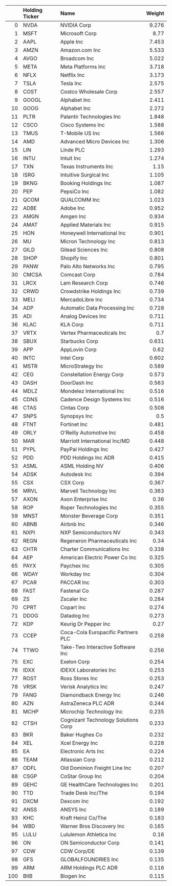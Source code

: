 |     | Holding Ticker   | Name                                |   Weight |
|----:|:-----------------|:------------------------------------|---------:|
|   0 | NVDA             | NVIDIA Corp                         |    9.276 |
|   1 | MSFT             | Microsoft Corp                      |    8.77  |
|   2 | AAPL             | Apple Inc                           |    7.453 |
|   3 | AMZN             | Amazon.com Inc                      |    5.533 |
|   4 | AVGO             | Broadcom Inc                        |    5.022 |
|   5 | META             | Meta Platforms Inc                  |    3.718 |
|   6 | NFLX             | Netflix Inc                         |    3.173 |
|   7 | TSLA             | Tesla Inc                           |    2.575 |
|   8 | COST             | Costco Wholesale Corp               |    2.557 |
|   9 | GOOGL            | Alphabet Inc                        |    2.411 |
|  10 | GOOG             | Alphabet Inc                        |    2.272 |
|  11 | PLTR             | Palantir Technologies Inc           |    1.848 |
|  12 | CSCO             | Cisco Systems Inc                   |    1.588 |
|  13 | TMUS             | T-Mobile US Inc                     |    1.566 |
|  14 | AMD              | Advanced Micro Devices Inc          |    1.306 |
|  15 | LIN              | Linde PLC                           |    1.293 |
|  16 | INTU             | Intuit Inc                          |    1.274 |
|  17 | TXN              | Texas Instruments Inc               |    1.15  |
|  18 | ISRG             | Intuitive Surgical Inc              |    1.105 |
|  19 | BKNG             | Booking Holdings Inc                |    1.087 |
|  20 | PEP              | PepsiCo Inc                         |    1.082 |
|  21 | QCOM             | QUALCOMM Inc                        |    1.023 |
|  22 | ADBE             | Adobe Inc                           |    0.952 |
|  23 | AMGN             | Amgen Inc                           |    0.934 |
|  24 | AMAT             | Applied Materials Inc               |    0.915 |
|  25 | HON              | Honeywell International Inc         |    0.901 |
|  26 | MU               | Micron Technology Inc               |    0.813 |
|  27 | GILD             | Gilead Sciences Inc                 |    0.808 |
|  28 | SHOP             | Shopify Inc                         |    0.801 |
|  29 | PANW             | Palo Alto Networks Inc              |    0.795 |
|  30 | CMCSA            | Comcast Corp                        |    0.784 |
|  31 | LRCX             | Lam Research Corp                   |    0.746 |
|  32 | CRWD             | Crowdstrike Holdings Inc            |    0.739 |
|  33 | MELI             | MercadoLibre Inc                    |    0.734 |
|  34 | ADP              | Automatic Data Processing Inc       |    0.728 |
|  35 | ADI              | Analog Devices Inc                  |    0.711 |
|  36 | KLAC             | KLA Corp                            |    0.711 |
|  37 | VRTX             | Vertex Pharmaceuticals Inc          |    0.7   |
|  38 | SBUX             | Starbucks Corp                      |    0.631 |
|  39 | APP              | AppLovin Corp                       |    0.62  |
|  40 | INTC             | Intel Corp                          |    0.602 |
|  41 | MSTR             | MicroStrategy Inc                   |    0.589 |
|  42 | CEG              | Constellation Energy Corp           |    0.573 |
|  43 | DASH             | DoorDash Inc                        |    0.563 |
|  44 | MDLZ             | Mondelez International Inc          |    0.516 |
|  45 | CDNS             | Cadence Design Systems Inc          |    0.516 |
|  46 | CTAS             | Cintas Corp                         |    0.508 |
|  47 | SNPS             | Synopsys Inc                        |    0.5   |
|  48 | FTNT             | Fortinet Inc                        |    0.481 |
|  49 | ORLY             | O'Reilly Automotive Inc             |    0.458 |
|  50 | MAR              | Marriott International Inc/MD       |    0.448 |
|  51 | PYPL             | PayPal Holdings Inc                 |    0.427 |
|  52 | PDD              | PDD Holdings Inc ADR                |    0.415 |
|  53 | ASML             | ASML Holding NV                     |    0.406 |
|  54 | ADSK             | Autodesk Inc                        |    0.394 |
|  55 | CSX              | CSX Corp                            |    0.367 |
|  56 | MRVL             | Marvell Technology Inc              |    0.363 |
|  57 | AXON             | Axon Enterprise Inc                 |    0.36  |
|  58 | ROP              | Roper Technologies Inc              |    0.355 |
|  59 | MNST             | Monster Beverage Corp               |    0.351 |
|  60 | ABNB             | Airbnb Inc                          |    0.346 |
|  61 | NXPI             | NXP Semiconductors NV               |    0.343 |
|  62 | REGN             | Regeneron Pharmaceuticals Inc       |    0.34  |
|  63 | CHTR             | Charter Communications Inc          |    0.338 |
|  64 | AEP              | American Electric Power Co Inc      |    0.325 |
|  65 | PAYX             | Paychex Inc                         |    0.305 |
|  66 | WDAY             | Workday Inc                         |    0.304 |
|  67 | PCAR             | PACCAR Inc                          |    0.303 |
|  68 | FAST             | Fastenal Co                         |    0.287 |
|  69 | ZS               | Zscaler Inc                         |    0.284 |
|  70 | CPRT             | Copart Inc                          |    0.274 |
|  71 | DDOG             | Datadog Inc                         |    0.273 |
|  72 | KDP              | Keurig Dr Pepper Inc                |    0.27  |
|  73 | CCEP             | Coca-Cola Europacific Partners PLC  |    0.258 |
|  74 | TTWO             | Take-Two Interactive Software Inc   |    0.256 |
|  75 | EXC              | Exelon Corp                         |    0.254 |
|  76 | IDXX             | IDEXX Laboratories Inc              |    0.253 |
|  77 | ROST             | Ross Stores Inc                     |    0.253 |
|  78 | VRSK             | Verisk Analytics Inc                |    0.247 |
|  79 | FANG             | Diamondback Energy Inc              |    0.246 |
|  80 | AZN              | AstraZeneca PLC ADR                 |    0.244 |
|  81 | MCHP             | Microchip Technology Inc            |    0.235 |
|  82 | CTSH             | Cognizant Technology Solutions Corp |    0.233 |
|  83 | BKR              | Baker Hughes Co                     |    0.232 |
|  84 | XEL              | Xcel Energy Inc                     |    0.228 |
|  85 | EA               | Electronic Arts Inc                 |    0.224 |
|  86 | TEAM             | Atlassian Corp                      |    0.212 |
|  87 | ODFL             | Old Dominion Freight Line Inc       |    0.207 |
|  88 | CSGP             | CoStar Group Inc                    |    0.204 |
|  89 | GEHC             | GE HealthCare Technologies Inc      |    0.201 |
|  90 | TTD              | Trade Desk Inc/The                  |    0.194 |
|  91 | DXCM             | Dexcom Inc                          |    0.192 |
|  92 | ANSS             | ANSYS Inc                           |    0.189 |
|  93 | KHC              | Kraft Heinz Co/The                  |    0.183 |
|  94 | WBD              | Warner Bros Discovery Inc           |    0.165 |
|  95 | LULU             | Lululemon Athletica Inc             |    0.16  |
|  96 | ON               | ON Semiconductor Corp               |    0.141 |
|  97 | CDW              | CDW Corp/DE                         |    0.139 |
|  98 | GFS              | GLOBALFOUNDRIES Inc                 |    0.135 |
|  99 | ARM              | ARM Holdings PLC ADR                |    0.116 |
| 100 | BIIB             | Biogen Inc                          |    0.115 |